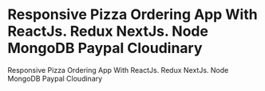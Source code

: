 # Responsive Pizza Ordering App With ReactJs. Redux NextJs. Node MongoDB Paypal Cloudinary
 Responsive Pizza Ordering App With ReactJs. Redux NextJs. Node MongoDB Paypal Cloudinary
